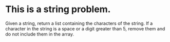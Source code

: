 # This is a string problem.

Given a string, return a list containing the characters of the string. If a character in the string is a space or a digit greater than 5, remove them and do not include them in the array.

